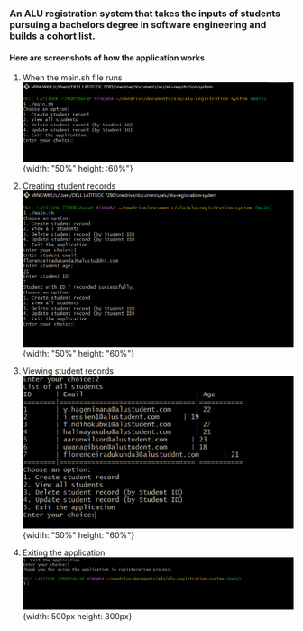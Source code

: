 ### An ALU registration system that takes the inputs of students pursuing a bachelors degree in software engineering and builds a cohort list.

#### Here are screenshots of how the application works

1. When the main.sh file runs
![Start of the application](images/start_of_program.png){width: "50%" height: :60%"}

2. Creating student records
![Student Records](images/creating_student_record.png){width: "50%" height: "60%"}
3. Viewing student records
![Viewing Student Records](images/viewing_student_record.png){width: "50%" height: "60%"}

4. Exiting the application
![Exiting Application](images/exiting_application.png){width: 500px height: 300px}
